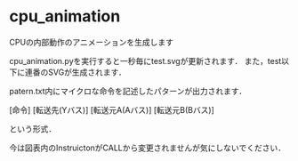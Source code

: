 # cpu_animation
CPUの内部動作のアニメーションを生成します

cpu_animation.pyを実行すると一秒毎にtest.svgが更新されます．
また，test以下に連番のSVGが生成されます．

patern.txt内にマイクロな命令を記述したパターンが出力されます．

[命令] [転送先(Yバス)] [転送元A(Aバス)] [転送元B(Bバス)]

という形式．

今は図表内のInstruictonがCALLから変更されませんが気にしないでください．